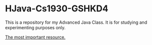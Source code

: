 # HJava-Cs1930-GSHKD4

This is a repository for my Advanced Java Class. It is for studying and experimenting purposes only.

[The most important resource.](https://pitta.web.elte.hu/java_advanced2.html)
